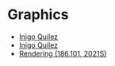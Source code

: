 # Graphics

* [Inigo Quilez][1]
* [Inigo Quilez][2]
* [Rendering (186.101, 2021S)][3]

[1]: https://iquilezles.org/
[2]: https://www.youtube.com/channel/UCdmAhiG8HQDlz8uyekw4ENw
[3]: https://www.youtube.com/playlist?list=PLmIqTlJ6KsE2yXzeq02hqCDpOdtj6n6A9
